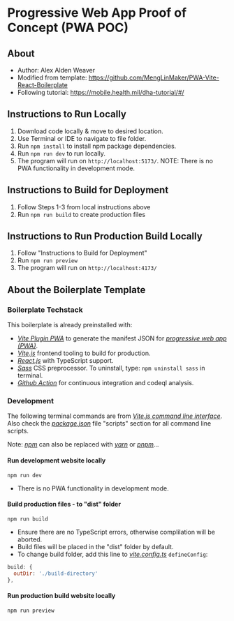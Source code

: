 # Progressive Web App Proof of Concept (PWA POC)

## About
* Author: Alex Alden Weaver
* Modified from template: https://github.com/MengLinMaker/PWA-Vite-React-Boilerplate
* Following tutorial: https://mobile.health.mil/dha-tutorial/#/

## Instructions to Run Locally
1. Download code locally & move to desired location.
2. Use Terminal or IDE to navigate to file folder.
3. Run `npm install` to install npm package dependencies.
4. Run `npm run dev` to run locally.
5. The program will run on `http://localhost:5173/`.
NOTE: There is no PWA functionality in development mode.

## Instructions to Build for Deployment
1. Follow Steps 1-3 from local instructions above
2. Run `npm run build` to create production files

## Instructions to Run Production Build Locally
1. Follow "Instructions to Build for Deployment"
2. Run `npm run preview`
3. The program will run on `http://localhost:4173/`

## About the Boilerplate Template

### Boilerplate Techstack
This boilerplate is already preinstalled with:
* *[Vite Plugin PWA](https://vite-plugin-pwa.netlify.app/)* to generate the manifest JSON for *[progressive web app (PWA)](https://developer.mozilla.org/en-US/docs/Web/Progressive_web_apps)*.
* *[Vite.js](https://vitejs.dev/)* frontend tooling to build for production.
* *[React.js](https://reactjs.org/)* with TypeScript support.
* *[Sass](https://sass-lang.com/)* CSS preprocessor. To uninstall, type: ```npm uninstall sass``` in terminal.
* *[Github Action](https://docs.github.com/en/actions/learn-github-actions/understanding-github-actions)* for continuous integration and codeql analysis.


### Development
The following terminal commands are from *[Vite.js command line interface](https://vitejs.dev/guide/#command-line-interface)*. Also check the *[package.json](https://github.com/MengLinMaker/PWA-Vite-React-Boilerplate/blob/main/package.json)* file "scripts" section for all command line scripts.

Note: *[npm](https://www.npmjs.com/)* can also be replaced with *[yarn](https://yarnpkg.com/)* or *[pnpm](https://pnpm.io/)*...


#### Run development website locally
```
npm run dev
```
* There is no PWA functionality in development mode.


#### Build production files - to "dist" folder
```
npm run build
```
* Ensure there are no TypeScript errors, otherwise complilation will be aborted.
* Build files will be placed in the "dist" folder by default.
* To change build folder, add this line to *[vite.config.ts](https://github.com/MengLinMaker/PWA-Vite-React-Boilerplate/blob/main/vite.config.ts)* `defineConfig`:
```javascript
build: {
  outDir: './build-directory'
},
```

#### Run production build website locally
```
npm run preview
```